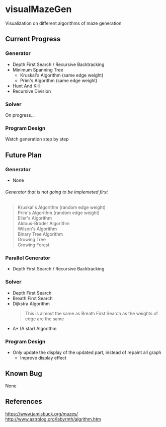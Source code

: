 # visualMazeGen
Visualization on different algorithms of maze generation

## Current Progress

### Generator
- Depth First Search / Recursive Backtracking
- Minimum Spanning Tree
  - Kruskal's Algorithm (same edge weight)
  - Prim's Algorithm (same edge weight)
- Hunt And Kill
- Recursive Division

### Solver
On progress...

### Program Design
Watch generation step by step

## Future Plan

### Generator
- None

###### Generator that is not going to be implemeted first
>Kruskal's Algorithm (random edge weight)  
>Prim's Algorithm (random edge weight)  
>Eller's Algorithm  
>Aldous-Broder Algorithm  
>Wilson's Algorithm  
>Binary Tree Algorithm  
>Growing Tree  
>Growing Forest

### Parallel Generator
- Depth First Search / Recursive Backtracking


### Solver
- Depth First Search
- Breath First Search
- Dijkstra Algorithm
  > This is almost the same as Breath First Search as the weights of edge are the same
- A* (A star) Algorithm

### Program Design
- Only update the display of the updated part, instead of repaint all graph
  - Improve display effect

## Known Bug
None 

## References

https://www.jamisbuck.org/mazes/  
http://www.astrolog.org/labyrnth/algrithm.htm
